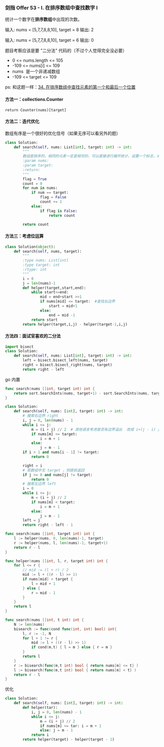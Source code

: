 ### 剑指 Offer 53 - I. 在排序数组中查找数字 I

统计一个数字在**排序数组**中出现的次数。

输入: nums = [5,7,7,8,8,10], target = 8
输出: 2

输入: nums = [5,7,7,8,8,10], target = 6
输出: 0

题目考察应该是要 "二分法" 代码的（不过个人觉得完全没必要）

- 0 <= nums.length <= 105
- -109 <= nums[i] <= 109
- nums  是一个非递减数组
- -109 <= target <= 109

ps: 和这题一样：[34. 在排序数组中查找元素的第一个和最后一个位置](https://leetcode.cn/problems/find-first-and-last-position-of-element-in-sorted-array/)

#### 方法一：collections.Counter

`return Counter(nums)[target]`

#### 方法二：迭代优化

数组有序是一个很好的优化信号（如果无序可以看另外的题）

```python
class Solution:
    def search(self, nums: List[int], target: int) -> int:
        """
        数组是排序的，相同的元素一定是相邻的，可以直接进行循环统计，设置一个标志，命中了开始计数， 直到出现不同的值
        :param nums:
        :param target:
        :return:
        """
        flag = True
        count = 0
        for num in nums:
            if num == target:
                flag = False
                count += 1
            else:
                if flag is False:
                    return count

        return count
```

#### 方法三：考虑位运算

```python
class Solution(object):
    def search(self, nums, target):
        """
        :type nums: List[int]
        :type target: int
        :rtype: int
        """
        i = 0
        j = len(nums)-1
        def helper(target,start,end):
            while start<=end:
                mid = end+start >>1
                if nums[mid] <= target:  #查找右边界
                    start = mid+1
                else:
                    end = mid -1
            return start
        return helper(target,i,j) - helper(target-1,i,j)

```

#### 方法四：面试官喜欢的二分法

```python
import bisect
class Solution:
    def search(self, nums: List[int], target: int) -> int:
        left = bisect.bisect_left(nums, target)
        right = bisect.bisect_right(nums, target)
        return right - left
```

go 内置

```go
func search(nums []int, target int) int {
	return sort.SearchInts(nums, target+1) - sort.SearchInts(nums, target)
}

```

```python
class Solution:
    def search(self, nums: [int], target: int) -> int:
        # 搜索右边界 right
        i, j = 0, len(nums) - 1
        while i <= j:
            m = (i + j) // 2  # 其他语言考虑是否有边界溢出  改成 i+(j - i) // 2 或者 i+((j-i) >> 1)
            if nums[m] <= target:
                i = m + 1
            else:
                j = m - 1
        if i > 1 and nums[i - 1] != target:
            return 0

        right = i
        # 若数组中无 target ，则提前返回
        if j >= 0 and nums[j] != target:
            return 0
        # 搜索左边界 left
        i = 0
        while i <= j:
            m = (i + j) // 2
            if nums[m] < target:
                i = m + 1
            else:
                j = m - 1
        left = j
        return right - left - 1

```

```go
func search(nums []int, target int) int {
	l := helper(nums, 0, len(nums)-1, target)
	r := helper(nums, l, len(nums)-1, target+1)
	return r - l
}

func helper(nums []int, l, r, target int) int {
	for l <= r {
		// mid := (l + r) / 2
        mid := l + ((r - l) >> 1)
		if nums[mid] < target {
			l = mid + 1
		} else {
			r = mid - 1
		}
	}
	return l
}

```

```go
func search(nums []int, t int) int {
    N := len(nums)
    bisearch := func(cond func(int, int) bool) int{
        l, r := -1, N
        for l + 1 != r {
            mid := l + ((r - l) >> 1)
            if cond(m,t) { l = m } else { r = m }
        }
        return l
    }
    r := bisearch(func(m,t int) bool { return nums[m] <= t} )
    l := bisearch(func(m,t int) bool { return nums[m] < t} )
    return r - l
}
```

优化

```python
class Solution:
    def search(self, nums: [int], target: int) -> int:
        def helper(tar):
            i, j = 0, len(nums) - 1
            while i <= j:
                m = (i + j) // 2
                if nums[m] <= tar: i = m + 1
                else: j = m - 1
            return i
        return helper(target) - helper(target - 1)
```
